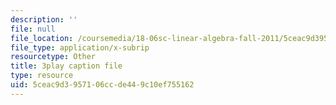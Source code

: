 ```yaml
---
description: ''
file: null
file_location: /coursemedia/18-06sc-linear-algebra-fall-2011/5ceac9d3957106ccde449c10ef755162_mVeuZzJdd1w.srt
file_type: application/x-subrip
resourcetype: Other
title: 3play caption file
type: resource
uid: 5ceac9d3-9571-06cc-de44-9c10ef755162
---
```

